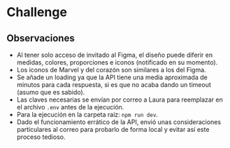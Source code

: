 # Challenge

## Observaciones

- Al tener solo acceso de invitado al Figma, el diseño puede diferir en medidas, colores, proporciones e iconos (notificado en su momento).
- Los iconos de Marvel y del corazón son similares a los del Figma.
- Se añade un loading ya que la API tiene una media aproximada de minutos para cada respuesta, si es que no acaba dando un timeout (asumo que es sabido).
- Las claves necesarias se envían por correo a Laura para reemplazar en el archivo `.env` antes de la ejecución.
- Para la ejecución en la carpeta raíz: `npm run dev`.
- Dado el funcionamiento errático de la API, envió unas consideraciones particulares al correo para probarlo de forma local y evitar así este  proceso tedioso.
